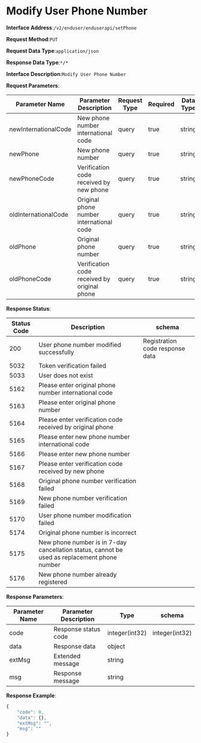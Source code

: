 # Modify User Phone Number


**Interface Address**:`/v2/enduser/enduserapi/setPhone`


**Request Method**:`PUT`


**Request Data Type**:`application/json`


**Response Data Type**:`*/*`


**Interface Description**:`Modify User Phone Number`


**Request Parameters**:


| Parameter Name       | Parameter Description                      | Request Type | Required | Data Type | schema |
| -------------------- | ------------------------------------------ | ------------ | -------- | --------- | ------ |
| newInternationalCode | New phone number international code        | query        | true     | string    |        |
| newPhone             | New phone number                           | query        | true     | string    |        |
| newPhoneCode         | Verification code received by new phone    | query        | true     | string    |        |
| oldInternationalCode | Original phone number international code   | query        | true     | string    |        |
| oldPhone             | Original phone number                      | query        | true     | string    |        |
| oldPhoneCode         | Verification code received by original phone | query      | true     | string    |        |


**Response Status**:


| Status Code | Description                                                   | schema                     |
| ----------- | ------------------------------------------------------------- | -------------------------- |
| 200         | User phone number modified successfully                       | Registration code response data |
| 5032        | Token verification failed                                     |                            |
| 5033        | User does not exist                                           |                            |
| 5162        | Please enter original phone number international code         |                            |
| 5163        | Please enter original phone number                            |                            |
| 5164        | Please enter verification code received by original phone     |                            |
| 5165        | Please enter new phone number international code              |                            |
| 5166        | Please enter new phone number                                 |                            |
| 5167        | Please enter verification code received by new phone          |                            |
| 5168        | Original phone number verification failed                     |                            |
| 5169        | New phone number verification failed                          |                            |
| 5170        | User phone number modification failed                         |                            |
| 5174        | Original phone number is incorrect                            |                            |
| 5175        | New phone number is in 7-day cancellation status, cannot be used as replacement phone number |   |
| 5176        | New phone number already registered                           |                            |


**Response Parameters**:


| Parameter Name | Parameter Description | Type           | schema         |
| -------------- | --------------------- | -------------- | -------------- |
| code           | Response status code  | integer(int32) | integer(int32) |
| data           | Response data         | object         |                |
| extMsg         | Extended message      | string         |                |
| msg            | Response message      | string         |                |


**Response Example**:
```javascript
{
	"code": 0,
	"data": {},
	"extMsg": "",
	"msg": ""
}
```